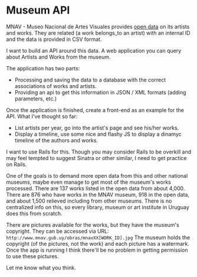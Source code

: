 # Museum API

MNAV - Museo Nacional de Artes Visuales provides [open data](http://www.mnav.gub.uy/cms.php?id=datosabiertos) on its artists and works. They are related (a work belongs_to an artist) with an internal ID and the data is provided in CSV format.

I want to build an API around this data. A web application you can query about Artists and Works from the museum.

The application has two parts:

* Processing and saving the data to a database with the correct associations of works and artists.
* Providing an api to get this information in JSON / XML formats (adding parameters, etc.)

Once the application is finished, create a front-end as an example for the API.
What I've thought so far:

* List artists per year, go into the artist's page and see his/her works.
* Display a timeline, use some nice and flashy JS to display a dinamyc timeline of the authors and works.

I want to use Rails for this. Though you may consider Rails to be overkill and may feel tempted to suggest Sinatra or other similar, I need to get practice on Rails.

One of the goals is to demand more open data from this and other national museums, maybe even manage to get most of the museum's works processed. There are 137 works listed in the open data from about 4,000. There are 876 who have works in the MNAV museum, 918 in the open data, and about 1,500 relieved including from other museums. There is no centralized info on this, so every library, museum or art institute in Uruguay does this from scratch.

There are pictures available for the works, but they have the museum's copyright. 
They can be accessed via URL:
`http://www.mnav.gub.uy/obras/mnavXX[WORK_ID].jpg`
The museum holds the copyright (of the pictures, not the work) and each picture has a watermark. Once the app is running I think there'll be no problem in getting permission to use these pictures.

Let me know what you think.